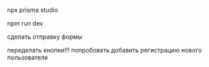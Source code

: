 npx prisma studio

npm run dev

сделать отправку формы

переделать кнопки!!!
попробовать добавить регистрацию нового пользователя
